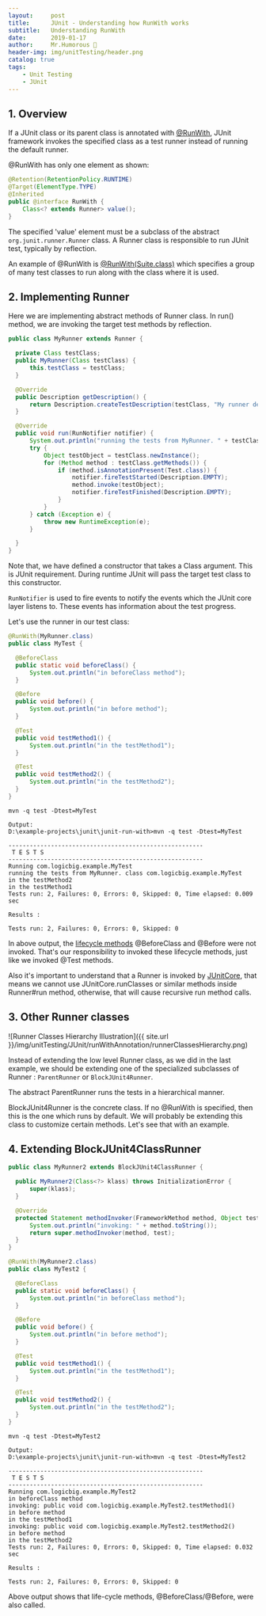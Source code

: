 ```yaml
---
layout:     post
title:      JUnit - Understanding how RunWith works
subtitle:   Understanding RunWith
date:       2019-01-17
author:     Mr.Humorous 🥘
header-img: img/unitTesting/header.png
catalog: true
tags:
    - Unit Testing
    - JUnit
---
```


## 1. Overview
If a JUnit class or its parent class is annotated with [@RunWith](http://junit.org/junit4/javadoc/4.12/org/junit/runner/RunWith.html), JUnit framework invokes the specified class as a test runner instead of running the default runner.

@RunWith has only one element as shown:
```java
@Retention(RetentionPolicy.RUNTIME)
@Target(ElementType.TYPE)
@Inherited
public @interface RunWith {
    Class<? extends Runner> value();
}
```

The specified 'value' element must be a subclass of the abstract `org.junit.runner.Runner` class. A Runner class is responsible to run JUnit test, typically by reflection.

An example of @RunWith is [@RunWith(Suite.class)](http://junit.org/junit4/javadoc/4.12/org/junit/runners/Suite.html) which specifies a group of many test classes to run along with the class where it is used.

## 2. Implementing Runner
Here we are implementing abstract methods of Runner class. In run() method, we are invoking the target test methods by reflection.
```java
public class MyRunner extends Runner {

  private Class testClass;
  public MyRunner(Class testClass) {
      this.testClass = testClass;
  }

  @Override
  public Description getDescription() {
      return Description.createTestDescription(testClass, "My runner description");
  }

  @Override
  public void run(RunNotifier notifier) {
      System.out.println("running the tests from MyRunner. " + testClass);
      try {
          Object testObject = testClass.newInstance();
          for (Method method : testClass.getMethods()) {
              if (method.isAnnotationPresent(Test.class)) {
                  notifier.fireTestStarted(Description.EMPTY);
                  method.invoke(testObject);
                  notifier.fireTestFinished(Description.EMPTY);
              }
          }
      } catch (Exception e) {
          throw new RuntimeException(e);
      }

  }
}
```

Note that, we have defined a constructor that takes a Class argument. This is JUnit requirement. During runtime JUnit will pass the target test class to this constructor.

`RunNotifier` is used to fire events to notify the events which the JUnit core layer listens to. These events has information about the test progress.

Let's use the runner in our test class:
```java
@RunWith(MyRunner.class)
public class MyTest {

  @BeforeClass
  public static void beforeClass() {
      System.out.println("in beforeClass method");
  }

  @Before
  public void before() {
      System.out.println("in before method");
  }

  @Test
  public void testMethod1() {
      System.out.println("in the testMethod1");
  }

  @Test
  public void testMethod2() {
      System.out.println("in the testMethod2");
  }
}
```
```
mvn -q test -Dtest=MyTest

Output:
D:\example-projects\junit\junit-run-with>mvn -q test -Dtest=MyTest

-------------------------------------------------------
 T E S T S
-------------------------------------------------------
Running com.logicbig.example.MyTest
running the tests from MyRunner. class com.logicbig.example.MyTest
in the testMethod2
in the testMethod1
Tests run: 2, Failures: 0, Errors: 0, Skipped: 0, Time elapsed: 0.009 sec

Results :

Tests run: 2, Failures: 0, Errors: 0, Skipped: 0
```

In above output, the [lifecycle methods](https://www.logicbig.com/tutorials/unit-testing/junit/lifecycle.html) @BeforeClass and @Before were not invoked. That's our responsibility to invoked these lifecycle methods, just like we invoked @Test methods.

Also it's important to understand that a Runner is invoked by [JUnitCore](https://www.logicbig.com/tutorials/unit-testing/junit/junit-core.html), that means we cannot use JUnitCore.runClasses or similar methods inside Runner#run method, otherwise, that will cause recursive run method calls.

## 3. Other Runner classes
![Runner Classes Hierarchy Illustration]({{ site.url }}/img/unitTesting/JUnit/runWithAnnotation/runnerClassesHierarchy.png)

Instead of extending the low level Runner class, as we did in the last example, we should be extending one of the specialized subclasses of Runner : `ParentRunner` or `BlockJUnit4Runner`.

The abstract ParentRunner runs the tests in a hierarchical manner.

BlockJUnit4Runner is the concrete class. If no @RunWith is specified, then this is the one which runs by default. We will probably be extending this class to customize certain methods. Let's see that with an example.

## 4. Extending BlockJUnit4ClassRunner
```java
public class MyRunner2 extends BlockJUnit4ClassRunner {

  public MyRunner2(Class<?> klass) throws InitializationError {
      super(klass);
  }

  @Override
  protected Statement methodInvoker(FrameworkMethod method, Object test) {
      System.out.println("invoking: " + method.toString());
      return super.methodInvoker(method, test);
  }
}
```
```java
@RunWith(MyRunner2.class)
public class MyTest2 {

  @BeforeClass
  public static void beforeClass() {
      System.out.println("in beforeClass method");
  }

  @Before
  public void before() {
      System.out.println("in before method");
  }

  @Test
  public void testMethod1() {
      System.out.println("in the testMethod1");
  }

  @Test
  public void testMethod2() {
      System.out.println("in the testMethod2");
  }
}
```
```
mvn -q test -Dtest=MyTest2

Output:
D:\example-projects\junit\junit-run-with>mvn -q test -Dtest=MyTest2

-------------------------------------------------------
 T E S T S
-------------------------------------------------------
Running com.logicbig.example.MyTest2
in beforeClass method
invoking: public void com.logicbig.example.MyTest2.testMethod1()
in before method
in the testMethod1
invoking: public void com.logicbig.example.MyTest2.testMethod2()
in before method
in the testMethod2
Tests run: 2, Failures: 0, Errors: 0, Skipped: 0, Time elapsed: 0.032 sec

Results :

Tests run: 2, Failures: 0, Errors: 0, Skipped: 0
```

Above output shows that life-cycle methods, @BeforeClass/@Before, were also called.
